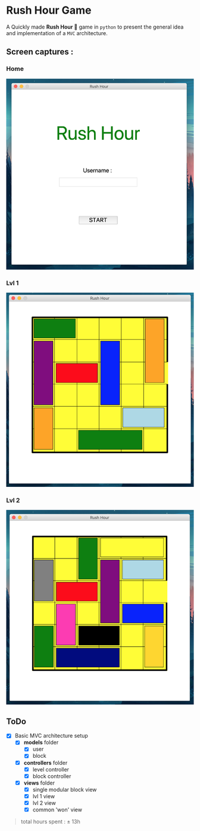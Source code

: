 # Rush Hour Game

A Quickly made **Rush Hour 🚗** game in `python` to present the general idea and implementation of a `MVC` architecture. 

## Screen captures :

### Home 
![home](img/home.png)

### Lvl 1 
![lvl1](img/Lvl1.png)

### Lvl 2 
![lvl2](img/Lvl2.png)

## ToDo 
- [X] Basic MVC architecture setup
  - [X] **models** folder
    - [x] user
    - [X] block
  - [X] **controllers** folder
    - [x] level controller
    - [X] block controller
  - [X] **views** folder
    - [X] single modular block view 
    - [X] lvl 1 view
    - [X] lvl 2 view
    - [X] common 'won' view 

> total hours spent : ± 13h 
